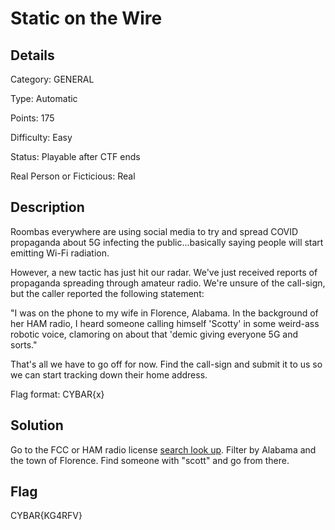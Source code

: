 # Static on the Wire

## Details

Category: GENERAL

Type: Automatic

Points: 175

Difficulty: Easy

Status: Playable after CTF ends

Real Person or Ficticious: Real

## Description 

Roombas everywhere are using social media to try and spread COVID propaganda about 5G infecting the public...basically saying people will start emitting Wi-Fi radiation.

However, a new tactic has just hit our radar. We've just received reports of propaganda spreading through amateur radio. We're unsure of the call-sign, but the caller reported the following statement:

"I was on the phone to my wife in Florence, Alabama. In the background of her HAM radio, I heard someone calling himself 'Scotty' in some weird-ass robotic voice, clamoring on about that 'demic giving everyone 5G and sorts."

That's all we have to go off for now. Find the call-sign and submit it to us so we can start tracking down their home address.

Flag format: CYBAR{x}

## Solution 

Go to the FCC or HAM radio license [search look up](https://wireless2.fcc.gov/UlsApp/UlsSearch/searchAmateur.jsp). Filter by Alabama and the town of Florence. Find someone with "scott" and go from there.

## Flag 
CYBAR{KG4RFV}
